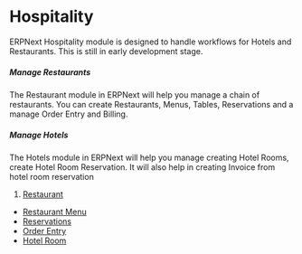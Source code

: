 <!-- add-breadcrumbs -->
# Hospitality

ERPNext Hospitality module is designed to handle workflows for Hotels and Restaurants. This is still in early development stage.

##### Manage Restaurants

The Restaurant module in ERPNext will help you manage a chain of restaurants. You can create Restaurants, Menus, Tables, Reservations and a manage Order Entry and Billing.

##### Manage Hotels

The Hotels module in ERPNext will help you manage creating Hotel Rooms, create Hotel Room Reservation. It will also help in creating Invoice from hotel room reservation

1. [Restaurant](/docs/v12/user/manual/en/hospitality/restaurant)
- [Restaurant Menu](/docs/v12/user/manual/en/hospitality/restaurant-menu)
- [Reservations](/docs/v12/user/manual/en/hospitality/reservations)
- [Order Entry](/docs/v12/user/manual/en/hospitality/order-entry)
- [Hotel Room](/docs/v12/user/manual/en/hospitality/hotel-room)
